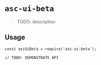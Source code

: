 # `asc-ui-beta`

> TODO: description

## Usage

```
const ascUiBeta = require('asc-ui-beta');

// TODO: DEMONSTRATE API
```
